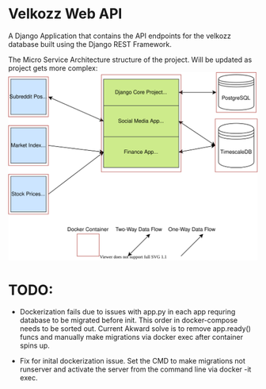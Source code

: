 # Velkozz Web API
A Django Application that contains the API endpoints for the velkozz database built using the Django REST Framework.

The Micro Service Architecture structure of the project. Will be updated as project gets more complex:
![Image Not Found](./resources/Velkozz_Project.svg) 



# TODO:
- Dockerization fails due to issues with app.py in each app requring database to be migrated before init. This order in docker-compose needs to be sorted out. Current Akward solve is to remove app.ready() funcs and manually make migrations via docker exec after container spins up.

- Fix for inital dockerization issue. Set the  CMD to make migrations not runserver and activate the server from the command line via docker -it exec.

